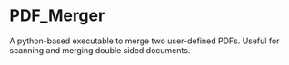 # PDF_Merger
A python-based executable to merge two user-defined PDFs. Useful for scanning and merging double sided documents.
